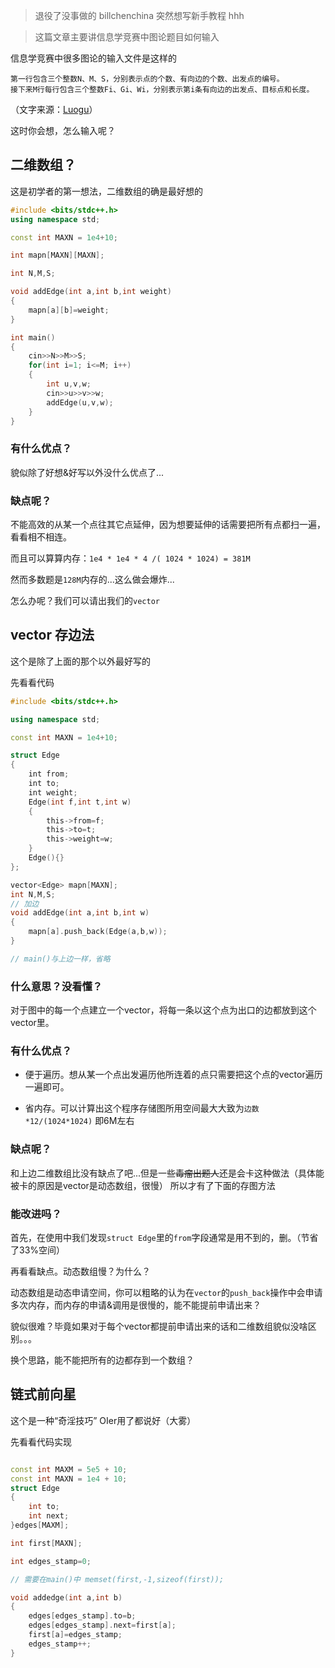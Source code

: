 > 退役了没事做的 billchenchina 突然想写新手教程 hhh

> 这篇文章主要讲信息学竞赛中图论题目如何输入

信息学竞赛中很多图论的输入文件是这样的

```
第一行包含三个整数N、M、S，分别表示点的个数、有向边的个数、出发点的编号。
接下来M行每行包含三个整数Fi、Gi、Wi，分别表示第i条有向边的出发点、目标点和长度。
```
（文字来源：[Luogu](https://www.luogu.org/problemnew/show/3371)）

这时你会想，怎么输入呢？

## 二维数组？

这是初学者的第一想法，二维数组的确是最好想的

```cpp
#include <bits/stdc++.h>
using namespace std;

const int MAXN = 1e4+10;

int mapn[MAXN][MAXN];

int N,M,S;

void addEdge(int a,int b,int weight)
{
    mapn[a][b]=weight;
}

int main()
{
    cin>>N>>M>>S;
    for(int i=1; i<=M; i++)
    {
        int u,v,w;
        cin>>u>>v>>w;
        addEdge(u,v,w);
    }
}
```

### 有什么优点？

貌似除了好想&好写以外没什么优点了...

### 缺点呢？

不能高效的从某一个点往其它点延伸，因为想要延伸的话需要把所有点都扫一遍，看看相不相连。

而且可以算算内存：`1e4 * 1e4 * 4 /( 1024 * 1024) = 381M`

然而多数题是`128M`内存的...这么做会爆炸...

怎么办呢？我们可以请出我们的`vector`

## vector 存边法

这个是除了上面的那个以外最好写的

先看看代码

```cpp
#include <bits/stdc++.h>

using namespace std;

const int MAXN = 1e4+10;

struct Edge
{
    int from;
    int to;
    int weight;
    Edge(int f,int t,int w)
    {
        this->from=f;
        this->to=t;
        this->weight=w;
    }
    Edge(){}
};

vector<Edge> mapn[MAXN];
int N,M,S;
// 加边
void addEdge(int a,int b,int w)
{
    mapn[a].push_back(Edge(a,b,w));
}

// main()与上边一样，省略
```

### 什么意思？没看懂？

对于图中的每一个点建立一个vector，将每一条以这个点为出口的边都放到这个vector里。

### 有什么优点？

- 便于遍历。想从某一个点出发遍历他所连着的点只需要把这个点的vector遍历一遍即可。

- 省内存。可以计算出这个程序存储图所用空间最大大致为`边数*12/(1024*1024)` 即6M左右

### 缺点呢？

和上边二维数组比没有缺点了吧...但是一些<del>毒瘤出题人</del>还是会卡这种做法（具体能被卡的原因是vector是动态数组，很慢） 所以才有了下面的存图方法

### 能改进吗？

首先，在使用中我们发现`struct Edge`里的`from`字段通常是用不到的，删。（节省了33%空间）

再看看缺点。动态数组慢？为什么？

动态数组是动态申请空间，你可以粗略的认为在`vector`的`push_back`操作中会申请多次内存，而内存的申请&调用是很慢的，能不能提前申请出来？

貌似很难？毕竟如果对于每个vector都提前申请出来的话和二维数组貌似没啥区别。。。

换个思路，能不能把所有的边都存到一个数组？

## 链式前向星

这个是一种“奇淫技巧” OIer用了都说好（大雾）

先看看代码实现

```cpp

const int MAXM = 5e5 + 10;
const int MAXN = 1e4 + 10;
struct Edge
{
    int to;
    int next;
}edges[MAXM];

int first[MAXN];

int edges_stamp=0;

// 需要在main()中 memset(first,-1,sizeof(first));

void addedge(int a,int b)
{
    edges[edges_stamp].to=b;
    edges[edges_stamp].next=first[a];
    first[a]=edges_stamp;
    edges_stamp++;
}
```
